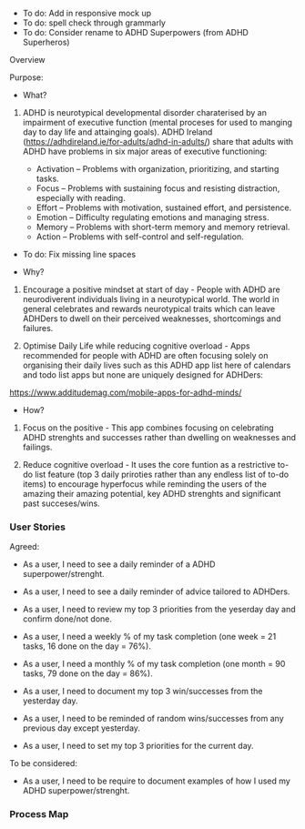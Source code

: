 
* To do: Add in responsive mock up
* To do: spell check through grammarly
* To do: Consider rename to ADHD Superpowers (from ADHD Superheros)

Overview

Purpose: 

* What? 

1. ADHD is neurotypical developmental disorder charaterised by an impairment of executive function (mental proceses for used to manging day to day life and attainging goals). ADHD Ireland (https://adhdireland.ie/for-adults/adhd-in-adults/) share that adults with ADHD have problems in six major areas of executive functioning:

    * Activation – Problems with organization, prioritizing, and starting tasks.
    * Focus – Problems with sustaining focus and resisting distraction, especially with reading.
    * Effort – Problems with motivation, sustained effort, and persistence.
    * Emotion – Difficulty regulating emotions and managing stress.
    * Memory – Problems with short-term memory and memory retrieval.
    * Action – Problems with self-control and self-regulation.

* To do: Fix missing line spaces

* Why? 

1. Encourage a positive mindset at start of day - People with ADHD are neurodiverent individuals living in a neurotypical world. The world in general celebrates and rewards neurotypical traits which can leave ADHDers to dwell on their perceived weaknesses, shortcomings and failures. 

2. Optimise Daily Life while reducing cognitive overload - Apps recommended for people with ADHD are often focusing solely on organising their daily lives such as this ADHD app list here of calendars and todo list apps but none are uniquely designed for ADHDers:

https://www.additudemag.com/mobile-apps-for-adhd-minds/

* How? 

1. Focus on the positive - This app combines focusing on celebrating ADHD strenghts and successes rather than dwelling on weaknesses and failings. 

2. Reduce cognitive overload - It uses the core funtion as a restrictive to-do list feature (top 3 daily priroties rather than any endless list of to-do items) to encourage hyperfocus while reminding the users of the amazing their amazing potential, key ADHD strenghts and significant past succeses/wins.

### User Stories

Agreed:

* As a user, I need to see a daily reminder of a ADHD superpower/strenght.
* As a user, I need to see a daily reminder of advice tailored to ADHDers.

* As a user, I need to review my top 3 priorities from the yeserday day and confirm done/not done.
* As a user, I need a weekly % of my task completion (one week = 21 tasks, 16 done on the day = 76%). 
* As a user, I need a monthly % of my task completion (one month = 90 tasks, 79 done on the day = 86%).

* As a user, I need to document my top 3 win/successes from the yesterday day.
* As a user, I need to be reminded of random wins/successes from any previous day except yesterday.
* As a user, I need to set my top 3 priorities for the current day.

To be considered:

* As a user, I need to be require to document examples of how I used my ADHD superpower/strenght.

### Process Map

